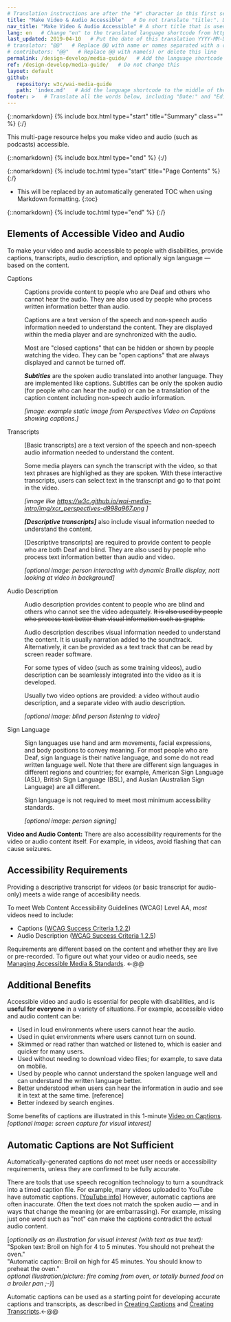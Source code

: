 ```yaml
---
# Translation instructions are after the "#" character in this first section. They are comments that do not show up in the web page. You do not need to translate the instructions after #.
title: "Make Video & Audio Accessible"   # Do not translate "title:". Do translate the text after "title:".
nav_title: "Make Video & Audio Accessible" # A short title that is used in the navigation
lang: en   # Change "en" to the translated language shortcode from https://www.iana.org/assignments/language-subtag-registry/language-subtag-registry
last_updated: 2019-04-10   # Put the date of this translation YYYY-MM-DD (with month in the middle)
# translator: "@@"   # Replace @@ with name or names separated with a comma
# contributors: "@@"   # Replace @@ with name(s) or delete this line
permalink: /design-develop/media-guide/   # Add the language shortcode to the end; for example /fundamentals/accessibility-intro/fr
ref: /design-develop/media-guide/   # Do not change this
layout: default
github:
   repository: w3c/wai-media-guide
   path: 'index.md'   # Add the language shortcode to the middle of the filename, for example index.fr.md
footer: >   # Translate all the words below, including "Date:" and "Editor:". 
---
```


{::nomarkdown}
{% include box.html type="start" title="Summary" class="" %}
{:/}

This multi-page resource helps you make video and audio (such as podcasts) accessible.

{::nomarkdown}
{% include box.html type="end" %}
{:/}

{::nomarkdown}
{% include toc.html type="start" title="Page Contents" %}
{:/}

- This will be replaced by an automatically generated TOC when using Markdown formatting.
{:toc}

{::nomarkdown}
{% include toc.html type="end" %}
{:/}

<!--
<ul>
  <li><a href="@@">Elements of Accessible Video and Audio</a></li>
  <li><a href="@@">Accessibility Requirements</a></li>
  <li><a href="@@">Additional Benefits</a></li>
  <li><a href="@@">Automatic Captions are Not Sufficient </a></li>
</ul>
-->

## Elements of Accessible Video and Audio

<p>To make your video and audio accessible to people with disabilities, provide captions, transcripts,  audio description, and optionally sign language &mdash; based on the content.</p>
<dl>
  <dt>Captions</dt>
  <dd>
    <p>Captions provide content to people who are Deaf and others who cannot hear the audio. They are also used by people who process written information better than audio.</p>
    <p>Captions are a text version of the speech and non-speech audio information needed to understand the content. They are displayed within the media player and  are synchronized with the audio.</p>
    <p>Most are "closed captions" that can be hidden or shown by people watching the video. They can  be "open captions" that are always displayed and cannot be turned off.</p>
    <p><strong><em>Subtitles</em></strong> are the spoken audio translated into another language. They are implemented like captions. Subtitles can be only the spoken audio (for people who can hear the audio) or can be a translation of the caption content including non-speech audio information.</p>
    <p><em>[image: example static image from Perspectives Video on Captions showing captions.]</em></p>
  </dd>
  <dt>Transcripts</dt>
  <dd>
    <p>[Basic transcripts] are a text version of the speech and non-speech audio information needed to understand the content.</p>
    <p>Some media players can synch the transcript with the video, so that text phrases are highlighed as they are spoken. With these interactive transcripts, users can select text in the transcript and go to that point in the video.</p>
    <p><em>[image like <a href="https://w3c.github.io/wai-media-intro/img/xcr_perspectives-d998a967.png">https://w3c.github.io/wai-media-intro/img/xcr_perspectives-d998a967.png</a> ]</em> </p>
    <p><strong><em>[Descriptive transcripts]</em></strong> also include visual information needed to understand the content.</p>
    <p>[Descriptive transcripts] are required to provide content to people who are both Deaf and blind. They are also used by people who process text information better than audio and video.</p>
    <p><em>[optional image: person interacting with dynamic Braille display, nott looking at video in background]</em></p>
  </dd>
  <dt>Audio Description</dt>
  <dd>
    <p>Audio description provides content to people who are blind and others who cannot see the video adequately. <s>It is also used by people who process text better than visual information such as graphs.</s></p>
  </dd>
  <dd>
    <p>Audio description describes visual information needed to understand the content. It is usually narration added to the soundtrack. Alternatively, it can be provided as a text track that can be read by screen reader software.</p>
    <p>For some types of video (such as some training videos), audio description  can be seamlessly integrated into the  video as it is developed.</p>
    <p>Usually two video options are provided: a video without audio description, and a separate video with audio description.</p>
    <p><em>[optional image: blind person listening to video]</em></p>
  <dt>Sign Language</dt>
  <dd>
    <p>Sign languages use hand and arm movements, facial expressions, and body positions to convey meaning. For most people who are Deaf, sign language is their native language, and some do not read written language well. Note that there are different sign languages in different regions and countries; for example, American Sign Language (ASL), British Sign Language (BSL), and Auslan (Australian Sign Language) are all different.</p>
    <p>Sign language is not required to meet most minimum accessibility standards.</p>
    <p><em>[optional image: person signing]</em></p>
  </dd>
  <p><strong>Video and Audio Content:</strong> There are also accessibility requirements for the video or audio content itself. For example, in videos,  avoid flashing that can cause seizures.</p>
</dl>

## Accessibility Requirements
<p>Providing a descriptive transcript for  videos (or basic transcript for audio-only) meets a wide range of accesibility needs.</p>
<p>To meet Web Content Accessibility Guidelines (WCAG) Level AA, <em>most</em> videos need to include:</p>
<ul>
  <li>Captions (<a href="https://www.w3.org/WAI/WCAG21/Understanding/media-equiv-captions">WCAG Success Criteria 1.2.2</a>)</li>
  <li>Audio Description (<a href="https://www.w3.org/WAI/WCAG21/Understanding/media-equiv-audio-desc-only">WCAG Success Criteria 1.2.5</a>)</li>
</ul>
<p>Requirements are different based on the content and whether they are live or pre-recorded. To figure out what your video or audio needs, see <a href="#standards">Managing Accessible Media &amp; Standards</a>. &lt;-@@</p>

## Additional Benefits

<p>Accessible video and audio is essential for people with disabilities, and is <strong>useful for everyone</strong> in a variety of situations. For example, accessible video and audio content can be:</p>
<ul>
  <li>Used in loud environments where users cannot hear the audio.</li>
  <li>Used in quiet environments where users cannot turn on sound.</li>
  <li>Skimmed or read rather than watched or listened to, which is easier and quicker for many users.</li>
  <li>Used without needing to download video files; for example, to save data on mobile.</li>
  <li>Used by people who cannot understand the spoken language well and can understand the written language better.</li>
  <li>Better understood when users can  hear the information in audio and  see it in text at the same time. [reference]</li>
  <li>Better indexed by search engines.</li>
</ul>
<p>Some benefits of captions are illustrated in this 1-minute <a href="https://www.w3.org/WAI/perspective-videos/captions/">Video on  Captions</a>.<br>
  <em>[optional image: screen capture for visual interest]</em> </p>

## Automatic Captions are Not Sufficient

<p>Automatically-generated captions do not meet user needs or accessibility requirements, unless they are confirmed to be fully accurate.</p>
<p>There are tools that use speech recognition technology to turn a soundtrack into a timed caption file. For example, many videos uploaded to YouTube have automatic captions. [<a href="https://support.google.com/youtube/answer/3038280">YouTube info</a>] However, automatic captions are often inaccurate. Often the text does not match the spoken audio &mdash; and in ways that  change the meaning (or are embarrassing). For example, missing just one word such as &quot;not&quot; can make the captions contradict the actual audio content.
<p>[<em>optionally as an illustration for visual interest (with text as true text):</em><br>
  &quot;Spoken text: 
  Broil on high for 4 to 5 minutes. You should not preheat the oven.&quot;<br>
  &quot;Automatic caption: Broil on high for 45 minutes. You should know to preheat the oven.&quot;<br>
  <em>optional illustration/picture:  fire coming from oven, or totally burned food on a broiler pan ;-)</em>]
<p>Automatic captions can be used as a starting point for developing accurate captions and transcripts, as described in <a href="#captions">Creating Captions</a> and <a href="#transcripts">Creating Transcripts</a>.&lt;-@@</p>
